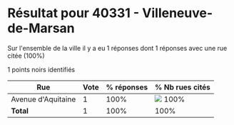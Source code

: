 # Résultat pour 40331 - Villeneuve-de-Marsan

Sur l'ensemble de la ville il y a eu 1 réponses dont 1 réponses avec une rue citée (100%)

1 points noirs identifiés

| Rue | Vote | % réponses | % Nb rues cités|
|-----|------|------------|----------------|
| Avenue d'Aquitaine | 1 | 100% | <img src="../../img/bar_100.gif" />&nbsp;100%|
| **Total** | 1 | 100% | 100%|
